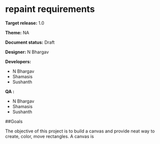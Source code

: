 repaint requirements
====================


**Target release:**
1.0

**Theme:**
NA

**Document status:**
Draft

**Designer:**
N Bhargav

**Developers:**  
* N Bhargav  
* Shamasis  
* Sushanth

**QA :**  
* N Bhargav  
* Shamasis  
* Sushanth  

##Goals  

The objective of this project is to build a canvas and provide neat way to create, color, move 
rectangles. A canvas is 